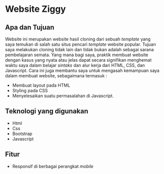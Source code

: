 # Website Ziggy

## Apa dan Tujuan

Website ini merupakan website hasil cloning dari sebuah _template_ yang saya temukan di salah satu situs pencari _template_ website popular. Tujuan saya melakukan cloning tidak lain dan tidak bukan adalah sebagai sarana pembelajaran semata. Yang mana bagi saya, praktik membuat website dengan kasus yang nyata atau jelas dapat secara signifikan menghemat waktu saya dalam belajar _sintaks_ dan alur kerja dari HTML, CSS, dan Javascript. Cara ini juga membantu saya untuk mengasah kemampuan saya dalam membuat website, sebagaimana termasuk :

-   Membuat layout pada HTML
-   Styling pada CSS
-   Menyelesaikan suatu permasalahan di Javascript.

## Teknologi yang digunakan

-   Html
-   Css
-   Bootstrap
-   Javascript

## Fitur

-   Responsif di berbagai perangkat _mobile_
